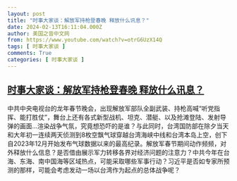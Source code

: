 ```yaml
---
layout: post
title: "时事大家谈：解放军持枪登春晚 释放什么讯息？"
date: 2024-02-13T16:11:04.000Z
author: 美国之音中文网
from: https://www.youtube.com/watch?v=otrG6UzX14Q
tags: [ 时事大家谈 ]
comments: True
categories: [ 时事大家谈 ]
---
```

<!--1707840664000-->
[时事大家谈：解放军持枪登春晚 释放什么讯息？](https://www.youtube.com/watch?v=otrG6UzX14Q)
------

<div>
中共中央电视台的龙年春节晚会，出现解放军部队全副武装、持枪高喊“听党指挥、能打胜仗”，舞台上还有各式新型战机、坦克、潜艇、以及抢滩登陆、发射导弹的画面...渲染战争气氛，究竟想恐吓的是谁？与此同时，台湾国防部在除夕当天和大年初一连续两天侦测到8枚空飘气球穿越台湾海峡中线和台湾本岛上空，创下自2023年12月开始发布气球数据以来的最高纪录。解放军春节期间动作频频，对外释放什么信息？是否借由展示军力转移各界对经济问题的注意力？中共今年在台海、东海、南中国海等区域热点，可能采取哪些军事行动？习近平是否如专家所预测的那样，可能会考虑发动一场以台湾作为起点的总体战争呢？
</div>

